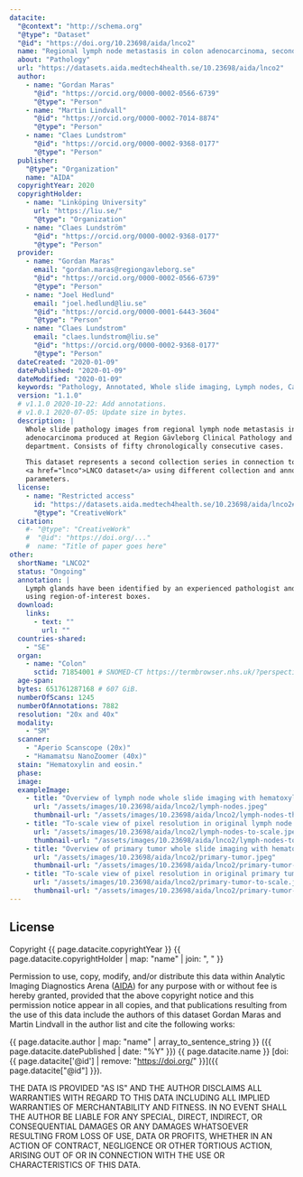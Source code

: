 ```yaml
---
datacite:
  "@context": "http://schema.org"
  "@type": "Dataset"
  "@id": "https://doi.org/10.23698/aida/lnco2"
  name: "Regional lymph node metastasis in colon adenocarcinoma, second collection series"
  about: "Pathology"
  url: "https://datasets.aida.medtech4health.se/10.23698/aida/lnco2"
  author:
    - name: "Gordan Maras"
      "@id": "https://orcid.org/0000-0002-0566-6739"
      "@type": "Person"
    - name: "Martin Lindvall"
      "@id": "https://orcid.org/0000-0002-7014-8874"
      "@type": "Person"
    - name: "Claes Lundstrom"
      "@id": "https://orcid.org/0000-0002-9368-0177"
      "@type": "Person"
  publisher:
    "@type": "Organization"
    name: "AIDA"
  copyrightYear: 2020
  copyrightHolder:
    - name: "Linköping University"
      url: "https://liu.se/"
      "@type": "Organization"
    - name: "Claes Lundström"
      "@id": "https://orcid.org/0000-0002-9368-0177"
      "@type": "Person"
  provider:
    - name: "Gordan Maras"
      email: "gordan.maras@regiongavleborg.se"
      "@id": "https://orcid.org/0000-0002-0566-6739"
      "@type": "Person"        
    - name: "Joel Hedlund"
      email: "joel.hedlund@liu.se"
      "@id": "https://orcid.org/0000-0001-6443-3604"
      "@type": "Person"
    - name: "Claes Lundstrom"
      email: "claes.lundstrom@liu.se"
      "@id": "https://orcid.org/0000-0002-9368-0177"
      "@type": "Person"
  dateCreated: "2020-01-09"
  datePublished: "2020-01-09"
  dateModified: "2020-01-09"
  keywords: "Pathology, Annotated, Whole slide imaging, Lymph nodes, Cancer, Colon, Adenocarcinoma"
  version: "1.1.0"
  # v1.1.0 2020-10-22: Add annotations.
  # v1.0.1 2020-07-05: Update size in bytes.
  description: |
    Whole slide pathology images from regional lymph node metastasis in colon
    adenocarcinoma produced at Region Gävleborg Clinical Pathology and Cytology
    department. Consists of fifty chronologically consecutive cases.

    This dataset represents a second collection series in connection to the
    <a href="lnco">LNCO dataset</a> using different collection and annotation
    parameters.
  license:
    - name: "Restricted access"
      id: "https://datasets.aida.medtech4health.se/10.23698/aida/lnco2#license"
      "@type": "CreativeWork"
  citation:
    #- "@type": "CreativeWork"
    #  "@id": "https://doi.org/..."
    #  name: "Title of paper goes here"
other:
  shortName: "LNCO2"
  status: "Ongoing"
  annotation: |
    Lymph glands have been identified by an experienced pathologist and annotated
    using region-of-interest boxes.
  download:
    links:
      - text: ""
        url: ""
  countries-shared:
    - "SE"
  organ:
    - name: "Colon"
      sctid: 71854001 # SNOMED-CT https://termbrowser.nhs.uk/?perspective=full&conceptId1=%s
  age-span:
  bytes: 651761287168 # 607 GiB.
  numberOfScans: 1245
  numberOfAnnotations: 7882
  resolution: "20x and 40x"
  modality:
    - "SM"
  scanner:
    - "Aperio Scanscope (20x)"
    - "Hamamatsu NanoZoomer (40x)"
  stain: "Hematoxylin and eosin."
  phase:
  image:
  exampleImage:
    - title: "Overview of lymph node whole slide imaging with hematoxylin and eosin staining."
      url: "/assets/images/10.23698/aida/lnco2/lymph-nodes.jpeg"
      thumbnail-url: "/assets/images/10.23698/aida/lnco2/lymph-nodes-thumbnail.jpeg"
    - title: "To-scale view of pixel resolution in original lymph node whole slide imaging data from hematoxylin and eosin staining."
      url: "/assets/images/10.23698/aida/lnco2/lymph-nodes-to-scale.jpeg"
      thumbnail-url: "/assets/images/10.23698/aida/lnco2/lymph-nodes-to-scale-thumbnail.jpeg"
    - title: "Overview of primary tumor whole slide imaging with hematoxylin and eosin staining."
      url: "/assets/images/10.23698/aida/lnco2/primary-tumor.jpeg"
      thumbnail-url: "/assets/images/10.23698/aida/lnco2/primary-tumor-thumbnail.jpeg"
    - title: "To-scale view of pixel resolution in original primary tumor whole slide imaging data from hematoxylin and eosin staining."
      url: "/assets/images/10.23698/aida/lnco2/primary-tumor-to-scale.jpeg"
      thumbnail-url: "/assets/images/10.23698/aida/lnco2/primary-tumor-to-scale-thumbnail.jpeg"
---
```

## License
Copyright
{{ page.datacite.copyrightYear }}
{{ page.datacite.copyrightHolder | map: "name" |  join: ", " }}

Permission to use, copy, modify, and/or distribute this data within Analytic
Imaging Diagnostics Arena ([AIDA](https://medtech4health.se/aida)) for any
purpose with or without fee is hereby granted, provided that the above copyright
notice and this permission notice appear in all copies, and that publications
resulting from the use of this data include the authors of this dataset Gordan
Maras and Martin Lindvall in the author list and cite the following works:

{{ page.datacite.author | map: "name" | array_to_sentence_string }}
({{ page.datacite.datePublished | date: "%Y" }})
{{ page.datacite.name }}
[doi:{{ page.datacite['@id'] | remove: "https://doi.org/" }}]({{ page.datacite["@id"] }}).

THE DATA IS PROVIDED "AS IS" AND THE AUTHOR DISCLAIMS ALL WARRANTIES WITH REGARD
TO THIS DATA INCLUDING ALL IMPLIED WARRANTIES OF MERCHANTABILITY AND FITNESS. IN
NO EVENT SHALL THE AUTHOR BE LIABLE FOR ANY SPECIAL, DIRECT, INDIRECT, OR
CONSEQUENTIAL DAMAGES OR ANY DAMAGES WHATSOEVER RESULTING FROM LOSS OF USE, DATA
OR PROFITS, WHETHER IN AN ACTION OF CONTRACT, NEGLIGENCE OR OTHER TORTIOUS
ACTION, ARISING OUT OF OR IN CONNECTION WITH THE USE OR CHARACTERISTICS OF THIS
DATA.
